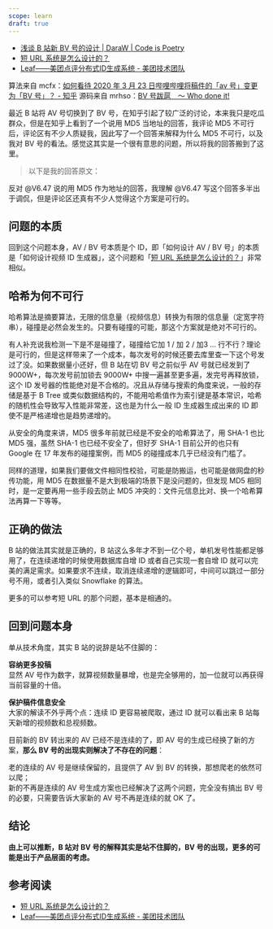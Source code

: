 ```yaml
---
scope: learn
draft: true
---
```

- [浅谈 B 站新 BV 号的设计 | DaraW | Code is Poetry](https://blog.daraw.cn/2020/03/25/bv-av-idgen/)
-   [短 URL 系统是怎么设计的？](https://www.zhihu.com/question/29270034)
-  [Leaf——美团点评分布式ID生成系统 - 美团技术团队](https://tech.meituan.com/2017/04/21/mt-leaf.html)

算法来自 mcfx：[如何看待 2020 年 3 月 23 日哔哩哔哩将稿件的「av 号」变更为「BV 号」？ - 知乎](https://www.zhihu.com/question/381784377/answer/1099438784)
源码来自 mrhso：[BV 号跋扈　～ Who done it!](https://mrhso.github.io/IshisashiWebsite/BVwhodoneit/)

最近 B 站将 AV 号切换到了 BV 号，在知乎引起了较广泛的讨论，本来我只是吃瓜群众，但是在知乎上看到了一个说用 MD5 当地址的回答，我评论 MD5 不可行后，评论区有不少人质疑我，因此写了一个回答来解释为什么 MD5 不可行，以及我对 BV 号的看法。感觉这其实是一个很有意思的问题，所以将我的回答搬到了这里。

> 以下是我的回答原文：

反对 @V6.47 说的用 MD5 作为地址的回答，我理解 @V6.47 写这个回答多半出于调侃，但是评论区还真有不少人觉得这个方案是可行的。

## 问题的本质

回到这个问题本身，AV / BV 号本质是个 ID，即「如何设计 AV / BV 号」的本质是「如何设计视频 ID 生成器」，这个问题和「[短 URL 系统是怎么设计的？](https://www.zhihu.com/question/29270034)」非常相似。

## 哈希为何不可行

哈希算法是摘要算法，无限的信息量（视频信息）转换为有限的信息量（定宽字符串），碰撞是必然会发生的。只要有碰撞的可能，那这个方案就是绝对不可行的。

有人补充说我检测一下是不是碰撞了，碰撞给它加 1 / 加 2 / 加3 … 行不行？理论是可行的，但是这样带来了一个成本，每次发号的时候还要去库里查一下这个号发过了没。如果数据量小还好，但 B 站在切 BV 号之前似乎 AV 号就已经发到了 9000W+，每次发号前加锁去 9000W+ 中搜一遍甚至更多遍，发完号再释放锁，这个 ID 发号器的性能绝对是不合格的。况且从存储与搜索的角度来说，一般的存储是基于 B Tree 或类似数据结构的，不能用哈希值作为索引键是基本常识，哈希的随机性会导致写入性能非常差，这也是为什么一般 ID 生成器生成出来的 ID 即使不是严格递增也是趋势递增的。

从安全的角度来讲，MD5 很多年前就已经是不安全的哈希算法了，用 SHA-1 也比 MD5 强，虽然 SHA-1 也已经不安全了，但好歹 SHA-1 目前公开的也只有 Google 在 17 年发布的碰撞案例，而 MD5 的碰撞成本几乎已经没有门槛了。

同样的道理，如果我们要做文件相同性校验，可能是防搬运，也可能是做网盘的秒传功能，用 MD5 在数据量不是大到极端的场景下是没问题的，但发现 MD5 相同时，是一定要再用一些手段去防止 MD5 冲突的：文件元信息比对、换一个哈希算法再算一下等等。

## 正确的做法

B 站的做法其实就是正确的，B 站这么多年才不到一亿个号，单机发号性能都足够用了，在连续递增的时候使用数据库自增 ID 或者自己实现一套自增 ID 就可以完美的满足需求。如果要求不连续，取消连续递增的逻辑即可，中间可以跳过一部分号不用，或者引入类似 Snowflake 的算法。

更多的可以参考短 URL 的那个问题，基本是相通的。

## 回到问题本身

单从技术角度，其实 B 站的说辞是站不住脚的：

**容纳更多投稿**  
显然 AV 号作为数字，就算视频数量暴增，也是完全够用的，加一位就可以再获得当前容量的十倍。

**保护稿件信息安全**  
大家的解读不外乎两个点：连续 ID 更容易被爬取，通过 ID 就可以看出来 B 站每天新增的视频数和总视频数。

目前新的 BV 转出来的 AV 已经不是连续的了，即 AV 号的生成已经换了新的方案，**那么 BV 号的出现实则解决了不存在的问题**：

老的连续的 AV 号是继续保留的，且提供了 AV 到 BV 的转换，那想爬老的依然可以爬；  
新的不再是连续的 AV 号生成方案也已经解决了这两个问题，完全没有搞出 BV 号的必要，只需要告诉大家新的 AV 号不再是连续的就 OK 了。

## 结论

**由上可以推断，B 站对 BV 号的解释其实是站不住脚的，BV 号的出现，更多的可能是出于产品层面的考虑。**

## 参考阅读

-   [短 URL 系统是怎么设计的？](https://www.zhihu.com/question/29270034)
-  [Leaf——美团点评分布式ID生成系统 - 美团技术团队](https://tech.meituan.com/2017/04/21/mt-leaf.html)
